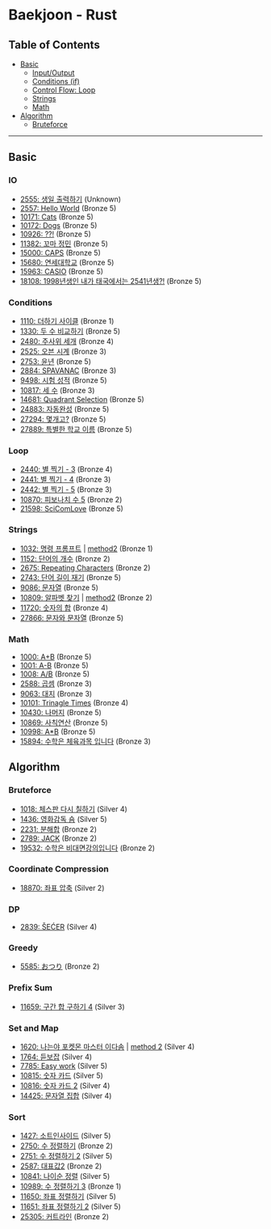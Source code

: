 # Baekjoon - Rust 

## Table of Contents
- [Basic](#basic)
  + [Input/Output](#io)
  + [Conditions (if)](#condition)
  + [Control Flow: Loop](#loop)
  + [Strings](#strings)
  + [Math](#math)
- [Algorithm](#algorithm)
  + [Bruteforce](#bruteforce)

---

## Basic
### IO
- [2555: 생일 출력하기](./problems/bronze/2555.rs) (Unknown)
- [2557: Hello World](./problems/bronze/2557.rs) (Bronze 5)
- [10171: Cats](./problems/bronze/10171.rs) (Bronze 5)
- [10172: Dogs](./problems/bronze/10172.rs) (Bronze 5)
- [10926: ??!](./problems/bronze/10926.rs) (Bronze 5)
- [11382: 꼬마 정민](./problems/bronze/11382.rs) (Bronze 5)
- [15000: CAPS](./problems/bronze/15000.rs) (Bronze 5)
- [15680: 연세대학교](./problems/bronze/15680.rs) (Bronze 5)
- [15963: CASIO](./problems/bronze/15963.rs) (Bronze 5)
- [18108: 1998년생인 내가 태국에서는 2541년생?!](./problems/bronze/18108.rs) (Bronze 5)

### Conditions <a id="condition"></a>
- [1110: 더하기 사이클](./problems/bronze/1110.rs) (Bronze 1)
- [1330: 두 수 비교하기](./problems/bronze/1330.rs) (Bronze 5)
- [2480: 주사위 세개](./problems/bronze/2480.rs) (Bronze 4)
- [2525: 오븐 시계](./problems/bronze/2525.rs) (Bronze 3)
- [2753: 윤년](./problems/bronze/2753.rs) (Bronze 5)
- [2884: SPAVANAC](./problems/bronze/2884.rs) (Bronze 3)
- [9498: 시험 성적](./problems/bronze/9498.rs) (Bronze 5)
- [10817: 세 수](./problems/bronze/10817.rs) (Bronze 3)
- [14681: Quadrant Selection](./problems/bronze/14681.rs) (Bronze 5)
- [24883: 자동완성](./problems/bronze/24883.rs) (Bronze 5)
- [27294: 몇개고?](./problems/bronze/27294.rs) (Bronze 5)
- [27889: 특별한 학교 이름](./problems/bronze/27889.rs) (Bronze 5)

### Loop
- [2440: 별 찍기 - 3](./problems/bronze/2440.rs) (Bronze 4)
- [2441: 별 찍기 - 4](./problems/bronze/2441.rs) (Bronze 3)
- [2442: 별 찍기 - 5](./problems/bronze/2442.rs) (Bronze 3)
- [10870: 피보나치 수 5](./problems/bronze/2440.rs) (Bronze 2)
- [21598: SciComLove](./problems/bronze/21598.rs) (Bronze 5)

### Strings
- [1032: 명령 프롬프트](./problems/bronze/1032.rs) | [method2](./problems/bronze/1032-2.rs) (Bronze 1)
- [1152: 단어의 개수](./problems/bronze/1152.rs) (Bronze 2)
- [2675: Repeating Characters](./problems/bronze/2675.rs) (Bronze 2)
- [2743: 단어 길이 재기](./problems/bronze/2743.rs) (Bronze 5)
- [9086: 문자열](./problems/bronze/9086.rs) (Bronze 5)
- [10809: 알파벳 찾기](./problems/bronze/10809.rs) | [method2](./problems/bronze/10809-2.rs) (Bronze 2)
- [11720: 숫자의 합](./problems/bronze/11720.rs) (Bronze 4)
- [27866: 문자와 문자열](./problems/bronze/27866.rs) (Bronze 5)

### Math
- [1000: A+B](./problems/bronze/1000.rs) (Bronze 5)
- [1001: A-B](./problems/bronze/1001.rs) (Bronze 5)
- [1008: A/B](./problems/bronze/1008.rs) (Bronze 5)
- [2588: 곱셈](./problems/bronze/2588.rs) (Bronze 3)
- [9063: 대지](./problems/bronze/9063.rs) (Bronze 3)
- [10101: Trinagle Times](./problems/bronze/10101.rs) (Bronze 4)
- [10430: 나머지](./problems/bronze/10430.rs) (Bronze 5)
- [10869: 사칙연산](./problems/bronze/10869.rs) (Bronze 5)
- [10998: A*B](./problems/bronze/10998.rs) (Bronze 5)
- [15894: 수학은 체육과목 입니다](./problems/bronze/15894.rs) (Bronze 3)

## Algorithm

### Bruteforce
- [1018: 체스판 다시 칠하기](./problems/silver/1018.rs) (Silver 4)
- [1436: 영화감독 숌](./problems/silver/1436.rs) (Silver 5)
- [2231: 분해합](./problems/bronze/2231.rs) (Bronze 2)
- [2789: JACK](./problems/bronze/2798.rs) (Bronze 2)
- [19532: 수학은 비대면강의입니다](./problems/bronze/19532.rs) (Bronze 2)

### Coordinate Compression
- [18870: 좌표 압축](./problems/silver/18870.rs) (Silver 2)

### DP
- [2839: ŠEĆER](./problems/silver/2839.rs) (Silver 4)

### Greedy
- [5585: おつり](./problems/bronze/5585.rs) (Bronze 2)

### Prefix Sum
- [11659: 구간 합 구하기 4](./problems/silver/11659.rs) (Silver 3)

### Set and Map
- [1620: 나는야 포켓몬 마스터 이다솜](./problems/silver/1620.rs) | [method 2](./problems/silver/1620-2.rs) (Silver 4)
- [1764: 듣보잡](./problems/silver/1764.rs) (Silver 4)
- [7785: Easy work](./problems/silver/7785.rs) (Silver 5)
- [10815: 숫자 카드](./problems/silver/10815.rs) (Silver 5)
- [10816: 숫자 카드 2](./problems/silver/10816.rs) (Silver 4)
- [14425: 문자열 집합](./problems/silver/14425.rs) (Silver 4)

### Sort
- [1427: 소트인사이드](./problems/silver/1427.rs) (Silver 5)
- [2750: 수 정렬하기](./problems/bronze/2750.rs) (Bronze 2)
- [2751: 수 정렬하기 2](./problems/silver/2751.rs) (Silver 5)
- [2587: 대표값2](./problems/bronze/2587.rs) (Bronze 2)
- [10841: 나이순 정렬](./problems/silver/10841.rs) (Silver 5)
- [10989: 수 정렬하기 3](./problems/bronze/10989.rs) (Bronze 1)
- [11650: 좌표 정렬하기](./problems/silver/11650.rs) (Silver 5)
- [11651: 좌표 정렬하기 2](./problems/silver/11651.rs) (Silver 5)
- [25305: 커트라인](./problems/bronze/25305.rs) (Bronze 2)

